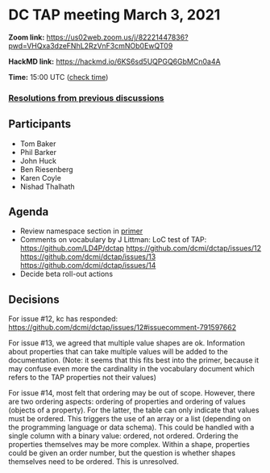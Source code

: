 # DC TAP meeting March 3, 2021

**Zoom link:**  https://us02web.zoom.us/j/82221447836?pwd=VHQxa3dzeFNhL2RzVnF3cmNOb0EwQT09

**HackMD link:** https://hackmd.io/6KS6sd5UQPGQ6GbMCn0a4A

**Time:** 15:00 UTC ([check time](https://www.timeanddate.com/worldclock/fixedtime.html?msg=DC+TAP&iso=20210106T15&p1=%3A&ah=1))


### [Resolutions from previous discussions](https://hackmd.io/tjFOwoqqTIid4jtfmVzkLg)

## Participants
* Tom Baker
* Phil Barker
* John Huck
* Ben Riesenberg
* Karen Coyle
* Nishad Thalhath

## Agenda

* Review namespace section in [primer](https://github.com/dcmi/dctap/blob/main/TAPprimer.md)
* Comments on vocabulary by J Littman: LoC test of TAP: https://github.com/LD4P/dctap 
https://github.com/dcmi/dctap/issues/12 
https://github.com/dcmi/dctap/issues/13 https://github.com/dcmi/dctap/issues/14
* Decide beta roll-out actions

## Decisions

For issue #12, kc has responded:
https://github.com/dcmi/dctap/issues/12#issuecomment-791597662

For issue #13, we agreed that multiple value shapes are ok. Information about properties that can take multiple values will be added to the documentation. (Note: it seems that this fits best into the primer, because it may confuse even more the cardinality in the vocabulary document which refers to the TAP properties not their values)

For issue #14, most felt that ordering may be out of scope. However, there are two ordering aspects: ordering of properties and ordering of values (objects of a property). For the latter, the table can only indicate that values must be ordered. This triggers the use of an array or a list (depending on the programming language or data schema). This could be handled with a single column with a binary value: ordered, not ordered. Ordering the properties themselves may be more complex. Within a shape, properties could be given an order number, but the question is whether shapes themselves need to be ordered. This is unresolved.
